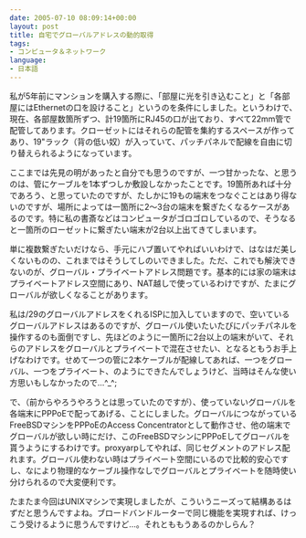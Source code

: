 ```yaml
---
date: 2005-07-10 08:09:14+00:00
layout: post
title: 自宅でグローバルアドレスの動的取得
tags:
- コンピュータ＆ネットワーク
language:
- 日本語
---
```


私が5年前にマンションを購入する際に、「部屋に光を引き込むこと」と「各部屋にはEthernetの口を設けること」というのを条件にしました。というわけで、現在、各部屋数箇所ずつ、計19箇所にRJ45の口が出ており、すべて22mm管で配管してあります。クローゼットにはそれらの配管を集約するスペースが作ってあり、19"ラック（背の低い奴）が入っていて、パッチパネルで配線を自由に切り替えられるようになっています。

ここまでは先見の明があったと自分でも思うのですが、一つ甘かったな、と思うのは、管にケーブルを1本ずつしか敷設しなかったことです。19箇所あれば十分であろう、と思っていたのですが、たしかに19もの端末をつなぐことはあり得ないのですが、場所によっては一箇所に2～3台の端末を繋ぎたくなるケースがあるのです。特に私の書斎などはコンピュータがゴロゴロしているので、そうなると一箇所のローゼットに繋ぎたい端末が2台以上出てきてしまいます。

単に複数繋ぎたいだけなら、手元にハブ置いてやればいいわけで、はなはだ美しくないものの、これまではそうしてしのいできました。ただ、これでも解決できないのが、グローバル・プライベートアドレス問題です。基本的には家の端末はプライベートアドレス空間にあり、NAT越しで使っているわけですが、たまにグローバルが欲しくなることがあります。

私は/29のグローバルアドレスをくれるISPに加入していますので、空いているグローバルアドレスはあるのですが、グローバル使いたいたびにパッチパネルを操作するのも面倒ですし、先ほどのように一箇所に2台以上の端末がいて、それらのアドレスをグローバルとプライベートで混在させたい、となるともうお手上げなわけです。せめて一つの管に2本ケーブルが配線してあれば、一つをグローバル、一つをプライベート、のようにできたんでしょうけど、当時はそんな使い方思いもしなかったので…^_^;

で、（前からやろうやろうとは思っていたのですが）、使っていないグローバルを各端末にPPPoEで配ってあげる、ことにしました。グローバルにつながっているFreeBSDマシンをPPPoEのAccess Concentratorとして動作させ、他の端末でグローバルが欲しい時にだけ、このFreeBSDマシンにPPPoEしてグローバルを貰うようにするわけです。proxyarpしてやれば、同じセグメントのアドレス配れます。グローバル使わない時はプライベート空間にいるので比較的安心ですし、なにより物理的なケーブル操作なしでグローバルとプライベートを随時使い分けられるので大変便利です。

たまたま今回はUNIXマシンで実現しましたが、こういうニーズって結構あるはずだと思うんですよね。ブロードバンドルーターで同じ機能を実現すれば、けっこう受けるように思うんですけど…。それとももうあるのかしらん？
